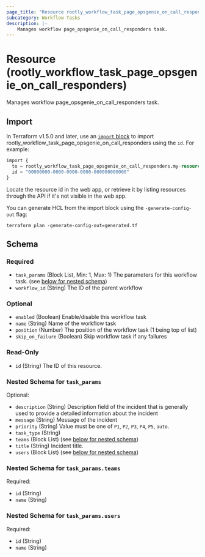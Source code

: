 ```yaml
---
page_title: "Resource rootly_workflow_task_page_opsgenie_on_call_responders - terraform-provider-rootly"
subcategory: Workflow Tasks
description: |-
    Manages workflow page_opsgenie_on_call_responders task.
---
```


# Resource (rootly_workflow_task_page_opsgenie_on_call_responders)

Manages workflow page_opsgenie_on_call_responders task.



## Import

In Terraform v1.5.0 and later, use an [`import` block](https://developer.hashicorp.com/terraform/language/import) to import rootly_workflow_task_page_opsgenie_on_call_responders using the `id`. For example:

```terraform
import {
  to = rootly_workflow_task_page_opsgenie_on_call_responders.my-resource
  id = "00000000-0000-0000-0000-000000000000"
}
```

Locate the resource id in the web app, or retrieve it by listing resources through the API if it's not visible in the web app.

You can generate HCL from the import block using the `-generate-config-out` flag:

```console
terraform plan -generate-config-out=generated.tf
```

<!-- schema generated by tfplugindocs -->
## Schema

### Required

- `task_params` (Block List, Min: 1, Max: 1) The parameters for this workflow task. (see [below for nested schema](#nestedblock--task_params))
- `workflow_id` (String) The ID of the parent workflow

### Optional

- `enabled` (Boolean) Enable/disable this workflow task
- `name` (String) Name of the workflow task
- `position` (Number) The position of the workflow task (1 being top of list)
- `skip_on_failure` (Boolean) Skip workflow task if any failures

### Read-Only

- `id` (String) The ID of this resource.

<a id="nestedblock--task_params"></a>
### Nested Schema for `task_params`

Optional:

- `description` (String) Description field of the incident that is generally used to provide a detailed information about the incident
- `message` (String) Message of the incident
- `priority` (String) Value must be one of `P1`, `P2`, `P3`, `P4`, `P5`, `auto`.
- `task_type` (String)
- `teams` (Block List) (see [below for nested schema](#nestedblock--task_params--teams))
- `title` (String) Incident title.
- `users` (Block List) (see [below for nested schema](#nestedblock--task_params--users))

<a id="nestedblock--task_params--teams"></a>
### Nested Schema for `task_params.teams`

Required:

- `id` (String)
- `name` (String)


<a id="nestedblock--task_params--users"></a>
### Nested Schema for `task_params.users`

Required:

- `id` (String)
- `name` (String)

